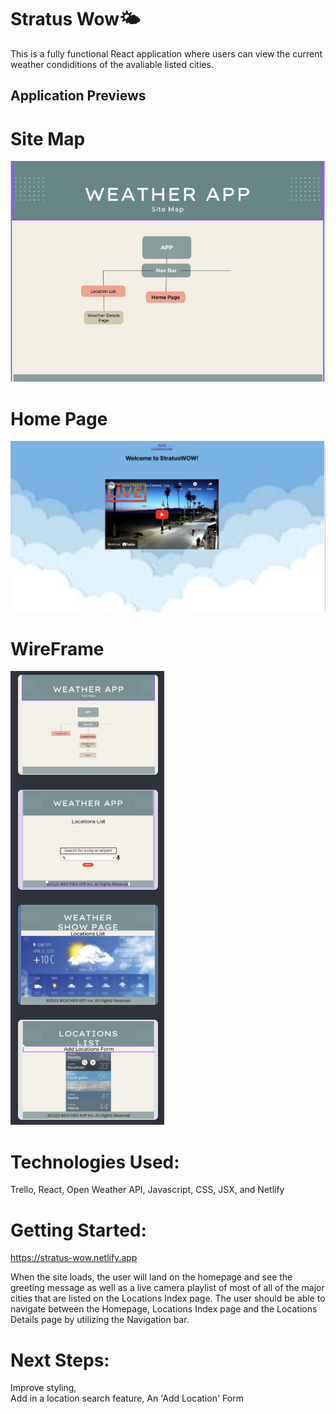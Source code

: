 # Stratus Wow🌤️

This is a fully functional React application where users can view the current weather condiditions of the avaliable listed cities.

## Application Previews

# Site Map
![WireFrame Screenshot](src/components/imgs/AppMap.png)


# Home Page
![React Application](src/components/imgs/HomePageIMG.png)


# WireFrame
![WireFrame](src/components/imgs/Wireframe.png)


# Technologies Used:

Trello, React, Open Weather API, Javascript, CSS, JSX, and Netlify

# Getting Started:

https://stratus-wow.netlify.app

When the site loads, the user will land on the homepage and see the greeting message as well as a live camera playlist of most of all of the major cities that are listed on the Locations Index page. The user should be able to navigate between the Homepage, Locations Index page and the Locations Details page by utilizing the Navigation bar.

# Next Steps:
Improve styling,  
Add in a location search feature,
An 'Add Location' Form


